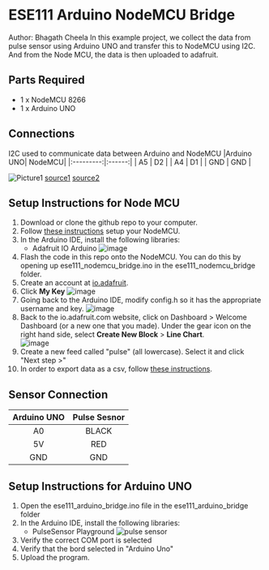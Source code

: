 # ESE111 Arduino NodeMCU Bridge
Author: Bhagath Cheela
In this example project, we collect the data from pulse sensor using Arduino UNO and transfer this to NodeMCU using I2C. And from the Node MCU, the data is then uploaded to adafruit.
## Parts Required
- 1 x NodeMCU 8266
- 1 x Arduino UNO

## Connections
I2C used to communicate data between Arduino and NodeMCU
|Arduino UNO| NodeMCU|
|:---------:|:------:|
|  A5       |  D2    |
|  A4       |  D1    |
|  GND      |  GND   |

![Picture1](https://user-images.githubusercontent.com/47292036/145168244-9d314053-d8ed-4a8e-aad0-9481635cc431.png)
 [source1](https://www.electronicwings.com/nodemcu/nodemcu-i2c-with-arduino-ide)
 [source2](https://github.com/ese-detkin-lab/ese218-lab7-adafruit.git)
## Setup Instructions for Node MCU
1. Download or clone the github repo to your computer. 
2. Follow [these instructions](https://docs.google.com/document/d/17QhpRgrozE3ZZsFBizJNyipnE-AXzO-qaewx7TUlNto/edit#heading=h.c6uv5nikp79h) setup your NodeMCU.
3. In the Arduino IDE, install the following libraries:
    - Adafruit IO Arduino
    ![image](https://user-images.githubusercontent.com/13370293/141794987-151290ae-77a6-4a9b-80d6-f9b93450d9e4.png)
4. Flash the code in this repo onto the NodeMCU. You can do this by opening up ese111_nodemcu_bridge.ino in the ese111_nodemcu_bridge folder.
5. Create an account at [io.adafruit](https://io.adafruit.com/).
6. Click **My Key**
  ![image](https://user-images.githubusercontent.com/13370293/141810450-eb952459-161e-4549-b77d-d8c24b09f5e5.png)
7. Going back to the Arduino IDE, modify config.h so it has the appropriate username and key.
  ![image](https://user-images.githubusercontent.com/13370293/141795754-0cc49a75-e0c7-4a65-9f48-768a1c3b0d46.png)
8. Back to the io.adafruit.com website, click on Dashboard > Welcome Dashboard (or a new one that you made). Under the gear icon on the right hand side, select **Create New Block** > **Line Chart**.  
  ![image](https://user-images.githubusercontent.com/13370293/141811275-90756bc9-85ad-4972-82bd-63e98c0e584f.png)
9. Create a new feed called "pulse" (all lowercase). Select it and click "Next step >"
10. In order to export data as a csv, follow [these instructions](https://io.adafruit.com/blog/tips/2016/09/12/exporting-data/).

## Sensor Connection
|Arduino UNO| Pulse Sesnor|
|:---------:|:-----------:|
|  A0       |  BLACK      |
|  5V       |  RED        |
|  GND      |  GND        |

## Setup Instructions for Arduino UNO
1. Open the ese111_arduino_bridge.ino file in the ese111_arduino_bridge folder
2. In the Arduino IDE, install the following libraries:
    - PulseSensor Playground
![pulse sensor](https://user-images.githubusercontent.com/47292036/144721332-1dd29e71-14e6-48fb-b14b-08f669ebaf6e.png)
3. Verify the correct COM port is selected
4. Verify that the bord selected in "Arduino Uno"
5. Upload the program. 
